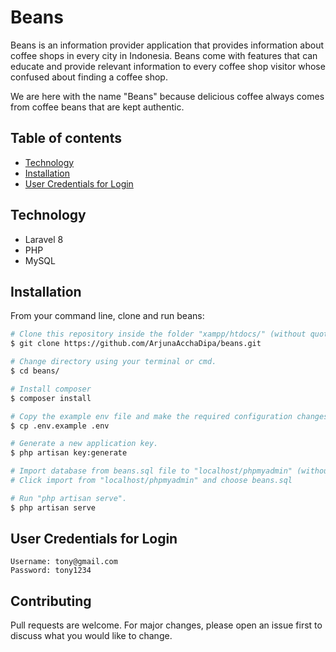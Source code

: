 # Beans

Beans is an information provider application that provides information about coffee shops in every city in Indonesia. Beans come with features that can educate and provide relevant information to every coffee shop visitor whose confused about finding a coffee shop.

We are here with the name "Beans" because delicious coffee always comes from coffee beans that are kept authentic.

## Table of contents
* [Technology](#technology)
* [Installation](#installation)
* [User Credentials for Login](#user-credentials-for-login)

## Technology
- Laravel 8
- PHP
- MySQL

## Installation

From your command line, clone and run beans:
```bash
# Clone this repository inside the folder "xampp/htdocs/" (without quotation marks).
$ git clone https://github.com/ArjunaAcchaDipa/beans.git

# Change directory using your terminal or cmd.
$ cd beans/

# Install composer
$ composer install

# Copy the example env file and make the required configuration changes in the .env file.
$ cp .env.example .env

# Generate a new application key.
$ php artisan key:generate

# Import database from beans.sql file to "localhost/phpmyadmin" (without quotation marks).
# Click import from "localhost/phpmyadmin" and choose beans.sql

# Run "php artisan serve".
$ php artisan serve
```

## User Credentials for Login
```
Username: tony@gmail.com
Password: tony1234
```

## Contributing
Pull requests are welcome. For major changes, please open an issue first to discuss what you would like to change.